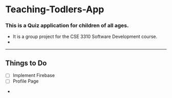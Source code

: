 # Teaching-Todlers-App

### This is a Quiz application for children of all ages. 
- It is a group project for the CSE 3310 Software Development course.
- 

------------------
## Things to Do
- [ ] Implement Firebase
- [ ] Profile Page
- 
